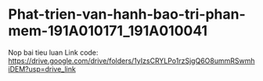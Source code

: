 # Phat-trien-van-hanh-bao-tri-phan-mem-191A010171_191A010041
Nop bai tieu luan
Link code: https://drive.google.com/drive/folders/1yIzsCRYLPo1rzSjgQ6O8ummRSwmhiDEM?usp=drive_link
